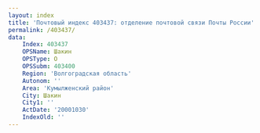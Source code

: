 ```yaml
---
layout: index
title: 'Почтовый индекс 403437: отделение почтовой связи Почты России'
permalink: /403437/
data:
    Index: 403437
    OPSName: Шакин
    OPSType: О
    OPSSubm: 403400
    Region: 'Волгоградская область'
    Autonom: ''
    Area: 'Кумылженский район'
    City: Шакин
    City1: ''
    ActDate: '20001030'
    IndexOld: ''
---
```

